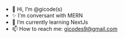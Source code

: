 - 👋 Hi, I’m @gicode(s)
- ✨ I'm conversant with MERN
- 🌱 I’m currently learning NextJs
- 📫 How to reach me: gicodes9@gmail.com
